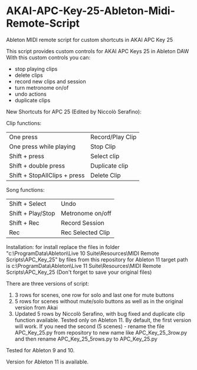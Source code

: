 # AKAI-APC-Key-25-Ableton-Midi-Remote-Script
Ableton MIDI remote script for custom shortcuts in AKAI APC Key 25

This script provides custom controls for AKAI APC Keys 25 in Ableton DAW
With this custom controls you can:
- stop playing clips
- delete clips
- record new clips and session
- turn metronome on/of
- undo actions
- duplicate clips

New Shortcuts for APC 25 (Edited by Niccolò Serafino): 

Clip functions:

| | |
|------------------------------|------------------|
| One press                    | Record/Play Clip |
| One press while playing      | Stop Clip        |
| Shift + press                | Select clip      |
| Shift + double press         | Duplicate clip   |
| Shift + StopAllClips + press | Delete Clip      |


Song functions:

| | |
|-------------------|------------------   |
| Shift + Select    | Undo                |
| Shift + Play/Stop | Metronome on/off    |
| Shift + Rec       | Record Session        |
| Rec               | Rec Selected Clip         |


Installation:
for install replace the files in folder "c:\ProgramData\Ableton\Live 10 Suite\Resources\MIDI Remote Scripts\APC_Key_25" by files from this repository
for Ableton 11 target path is c:\ProgramData\Ableton\Live 11 Suite\Resources\MIDI Remote Scripts\APC_Key_25
(Don't forget to save your original files)

There are three versions of script:
1. 3 rows for scenes, one row for solo and last one for mute buttons
2. 5 rows for scenes without mute/solo buttons as well as in the original version from Akai
3. Updated 5 rows by Niccolò Serafino, with bug fixed and duplicate clip function available. Tested only on Ableton 11.
By default, the first version will work. If you need the second (5 scenes) - rename the file APC_Key_25.py from repository to new name like APC_Key_25_3row.py and then rename APC_Key_25_5rows.py to APC_Key_25.py

Tested for Ableton 9 and 10.

Version for Ableton 11 is available. 


